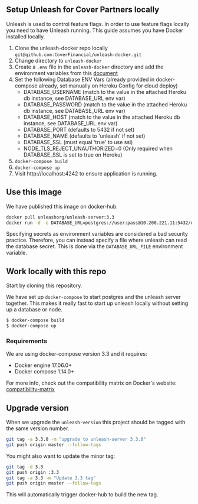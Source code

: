 ## Setup Unleash for Cover Partners locally

Unleash is used to control feature flags. In order to use feature flags locally you need to have Unleash running. This guide assumes you have Docker installed locally.

1. Clone the unleash-docker repo locally `git@github.com:CoverFinancial/unleash-docker.git`
2. Change directory to `unleash-docker`
3. Create a `.env` file in the `unleash-docker` directory and add the environment variables from this [document](https://drive.google.com/file/d/1hjniiRi1HXD3CUPMMIcpsg7_h4m3KOrL/view)
4. Set the following Database ENV Vars (already provided in docker-compose already, set manually on Heroku Config for cloud deploy)
    - DATABASE_USERNAME (match to the value in the attached Heroku db instance, see DATABASE_URL env var)
    - DATABASE_PASSWORD (match to the value in the attached Heroku db instance, see DATABASE_URL env var)
    - DATABASE_HOST (match to the value in the attached Heroku db instance, see DATABASE_URL env var)
    - DATABASE_PORT (defaults to 5432 if not set)
    - DATABASE_NAME (defaults to 'unleash' if not set)
    - DATABASE_SSL (must equal 'true' to use ssl)
    - NODE_TLS_REJECT_UNAUTHORIZED=0 (Only required when DATABASE_SSL is set to true on Heroku)
5. `docker-compose build`
6. `docker-compose up`
7. Visit http://localhost:4242 to ensure application is running.

## Use this image

We have published this image on docker-hub. 

```bash
docker pull unleashorg/unleash-server:3.3
docker run -d -e DATABASE_URL=postgres://user:pass@10.200.221.11:5432/unleash unleashorg/unleash-server
```

Specifying secrets as environment variables are considered a bad security practice. Therefore, you can instead specify a file where unleash can read the database secret. This is done via the `DATABASE_URL_FILE` environment variable.


## Work locally with this repo 
Start by cloning this repository. 

We have set up `docker-compose` to start postgres and the unleash server together. This makes it really fast to start up
unleash locally without setting up a database or node.

```bash
$ docker-compose build
$ docker-compose up
```

### Requirements
We are using docker-compose version 3.3 and it requires:

- Docker engine 17.06.0+
- Docker compose 1.14.0+

For more info, check out the compatibility matrix on Docker's website: [compatibility-matrix](
https://docs.docker.com/compose/compose-file/compose-versioning/#compatibility-matrix)



## Upgrade version
When we upgrade the `unleash-version` this project should be tagged with the same version number.

```bash
git tag -a 3.3.0 -m "upgrade to unleash-server 3.3.0"
git push origin master --follow-tags
```

You might also want to update the minor tag:

```bash
git tag -d 3.3
git push origin :3.3
git tag -a 3.3 -m "Update 3.3 tag"
git push origin master --follow-tags
```

This will automatically trigger docker-hub to build the new tag. 
